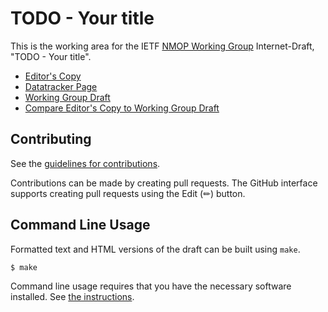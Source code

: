 # TODO - Your title

This is the working area for the IETF [NMOP Working Group](https://datatracker.ietf.org/wg/nmop/documents/) Internet-Draft, "TODO - Your title".

* [Editor's Copy](https://ietf-wg-nmop.github.io/draft-ietf-nmop-network-anomaly-architecture/#go.draft-ietf-nmop-network-anomaly-architecture.html)
* [Datatracker Page](https://datatracker.ietf.org/doc/draft-ietf-nmop-network-anomaly-architecture)
* [Working Group Draft](https://datatracker.ietf.org/doc/html/draft-ietf-nmop-network-anomaly-architecture)
* [Compare Editor's Copy to Working Group Draft](https://ietf-wg-nmop.github.io/draft-ietf-nmop-network-anomaly-architecture/#go.draft-ietf-nmop-network-anomaly-architecture.diff)


## Contributing

See the
[guidelines for contributions](https://github.com/ietf-wg-nmop/draft-ietf-nmop-network-anomaly-architecture/blob/main/CONTRIBUTING.md).

Contributions can be made by creating pull requests.
The GitHub interface supports creating pull requests using the Edit (✏) button.


## Command Line Usage

Formatted text and HTML versions of the draft can be built using `make`.

```sh
$ make
```

Command line usage requires that you have the necessary software installed.  See
[the instructions](https://github.com/martinthomson/i-d-template/blob/main/doc/SETUP.md).

